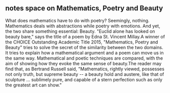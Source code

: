 ## notes space on Mathematics, Poetry and Beauty

What does mathematics have to do with poetry? Seemingly, nothing. Mathematics deals with abstractions while poetry with emotions. And yet, the two share something essential: Beauty. "Euclid alone has looked on beauty bare," says the title of a poem by Edna St. Vincent Millay.A winner of the CHOICE Outstanding Academic Title 2015, "Mathematics, Poetry and Beauty" tries to solve the secret of the similarity between the two domains. It tries to explain how a mathematical argument and a poem can move us in the same way. Mathematical and poetic techniques are compared, with the aim of showing how they evoke the same sense of beauty.The reader may find that, as Bertrand Russell said, "Mathematics, rightly viewed, possesses not only truth, but supreme beauty -- a beauty hold and austere, like that of sculpture ... sublimely pure, and capable of a stern perfection such as only the greatest art can show."